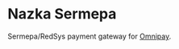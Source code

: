 Nazka Sermepa
=============

Sermepa/RedSys payment gateway for [Omnipay](https://github.com/omnipay/omnipay).